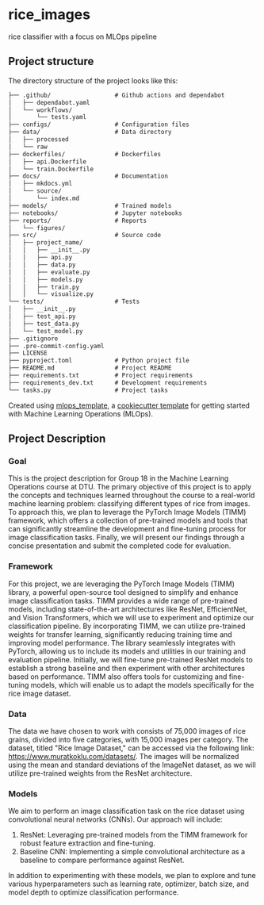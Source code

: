 # rice_images

rice classifier with a focus on MLOps pipeline

## Project structure

The directory structure of the project looks like this:
```txt
├── .github/                  # Github actions and dependabot
│   ├── dependabot.yaml
│   └── workflows/
│       └── tests.yaml
├── configs/                  # Configuration files
├── data/                     # Data directory
│   ├── processed
│   └── raw
├── dockerfiles/              # Dockerfiles
│   ├── api.Dockerfile
│   └── train.Dockerfile
├── docs/                     # Documentation
│   ├── mkdocs.yml
│   └── source/
│       └── index.md
├── models/                   # Trained models
├── notebooks/                # Jupyter notebooks
├── reports/                  # Reports
│   └── figures/
├── src/                      # Source code
│   ├── project_name/
│   │   ├── __init__.py
│   │   ├── api.py
│   │   ├── data.py
│   │   ├── evaluate.py
│   │   ├── models.py
│   │   ├── train.py
│   │   └── visualize.py
└── tests/                    # Tests
│   ├── __init__.py
│   ├── test_api.py
│   ├── test_data.py
│   └── test_model.py
├── .gitignore
├── .pre-commit-config.yaml
├── LICENSE
├── pyproject.toml            # Python project file
├── README.md                 # Project README
├── requirements.txt          # Project requirements
├── requirements_dev.txt      # Development requirements
└── tasks.py                  # Project tasks
```


Created using [mlops_template](https://github.com/SkafteNicki/mlops_template),
a [cookiecutter template](https://github.com/cookiecutter/cookiecutter) for getting
started with Machine Learning Operations (MLOps).

## Project Description

### Goal

This is the project description for Group 18 in the Machine Learning Operations course at DTU. The primary objective of this project is to apply the concepts and techniques learned throughout the course to a real-world machine learning problem: classifying different types of rice from images. To approach this, we plan to leverage the PyTorch Image Models (TIMM) framework, which offers a collection of pre-trained models and tools that can significantly streamline the development and fine-tuning process for image classification tasks. Finally, we will present our findings through a concise presentation and submit the completed code for evaluation.

### Framework
For this project, we are leveraging the PyTorch Image Models (TIMM) library, a powerful open-source tool designed to simplify and enhance image classification tasks. TIMM provides a wide range of pre-trained models, including state-of-the-art architectures like ResNet, EfficientNet, and Vision Transformers, which we will use to experiment and optimize our classification pipeline. By incorporating TIMM, we can utilize pre-trained weights for transfer learning, significantly reducing training time and improving model performance. The library seamlessly integrates with PyTorch, allowing us to include its models and utilities in our training and evaluation pipeline. Initially, we will fine-tune pre-trained ResNet models to establish a strong baseline and then experiment with other architectures based on performance. TIMM also offers tools for customizing and fine-tuning models, which will enable us to adapt the models specifically for the rice image dataset.

### Data
The data we have chosen to work with consists of 75,000 images of rice grains, divided into five categories, with 15,000 images per category. The dataset, titled "Rice Image Dataset," can be accessed via the following link: https://www.muratkoklu.com/datasets/. The images will be normalized using the mean and standard deviations of the ImageNet dataset, as we will utilize pre-trained weights from the ResNet architecture.

### Models

We aim to perform an image classification task on the rice dataset using convolutional neural networks (CNNs). Our approach will include:

1.  ResNet: Leveraging pre-trained models from the TIMM framework for robust feature extraction and fine-tuning.
2.  Baseline CNN: Implementing a simple convolutional architecture as a baseline to compare performance against ResNet.

In addition to experimenting with these models, we plan to explore and tune various hyperparameters such as learning rate, optimizer, batch size, and model depth to optimize classification performance.